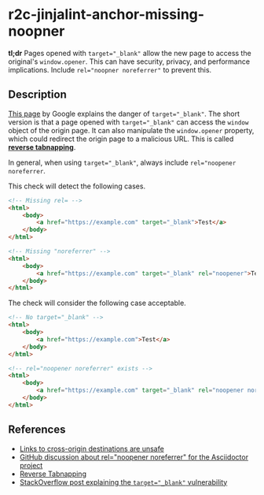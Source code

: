 # r2c-jinjalint-anchor-missing-noopner

**tl;dr** Pages opened with `target="_blank"` allow the new page to access the original's `window.opener`. This can have security, privacy, and performance implications. Include `rel="noopner noreferrer"` to prevent this.

## Description

[This page](https://developers.google.com/web/tools/lighthouse/audits/noopener) by Google explains the danger of `target="_blank"`. The short version is that a page opened with `target="_blank"` can access the `window` object of the origin page. It can also manipulate the `window.opener` property, which could redirect the origin page to a malicious URL. This is called [**reverse tabnapping**](https://owasp.org/www-community/attacks/Reverse_Tabnabbing).

In general, when using `target="_blank"`, always include `rel="noopener noreferrer`.

This check will detect the following cases.

```html
<!-- Missing rel= -->
<html>
    <body>
        <a href="https://example.com" target="_blank">Test</a>
    </body>
</html>

<!-- Missing "noreferrer" -->
<html>
    <body>
        <a href="https://example.com" target="_blank" rel="noopener">Test</a>
    </body>
</html>
```

The check will consider the following case acceptable.

```html
<!-- No target="_blank" -->
<html>
    <body>
        <a href="https://example.com">Test</a>
    </body>
</html>

<!-- rel="noopener noreferrer" exists -->
<html>
    <body>
        <a href="https://example.com" target="_blank" rel="noopener noreferrer">Test</a>
    </body>
</html>
```

## References

* [Links to cross-origin destinations are unsafe](https://developers.google.com/web/tools/lighthouse/audits/noopener)
* [GitHub discussion about rel="noopener noreferrer" for the Asciidoctor project](https://github.com/asciidoctor/asciidoctor/issues/2071)
* [Reverse Tabnapping](https://owasp.org/www-community/attacks/Reverse_Tabnabbing)
* [StackOverflow post explaining the `target="_blank"` vulnerability](https://stackoverflow.com/questions/50709625/link-with-target-blank-and-rel-noopener-noreferrer-still-vulnerable)